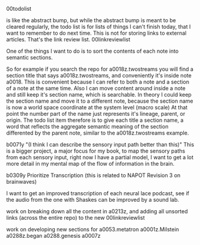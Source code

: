 00todolist

is like the abstract bump, but while the abstract bump is meant to be cleared regularly, the todo list is for lists of things I can't finish today, that I want to remember to do next time. This is not for storing links to external articles. That's the link review list. 00linkreviewlist

One of the things I want to do is to sort the contents of each note into semantic sections.

So for example if you search the repo for a0018z.twostreams you will find a section title that says a0018z.twostreams, and conveniently it's inside note a0018. This is convenient because I can refer to both a note and a section of a note at the same time. Also I can move content around inside a note and still keep it's section name, which is searchable. In theory I could keep the section name and move it to a different note, because the section name is now a world space coordinate at the system level (macro scale) At that point the number part of the name just represents it's lineage, parent, or origin. The todo list item therefore is to give each title a section name, a word that reflects the aggregate semantic meaning of the section differented by the parent note, similar to the a0018z.twostreams example.

b0071y "(I think I can describe the sensory input path better than this)" This is a bigger project, a major focus for my book, to map the sensory paths from each sensory input, right now I have a partial model, I want to get a lot more detail in my mental map of the flow of information in the brain.

b0309y Prioritize Transcription (this is related to NAPOT Revision 3 on brainwaves)

I want to get an improved transcription of each neural lace podcast, see if the audio from the one with Shaskes can be improved by a sound lab.

work on breaking down all the content in a0213z, and adding all unsorted links (across the entire repo) to the new 00linkreviewlist

work on developing new sections for 
a0053.metatron
a0001z.Milstein
a0288z.began
a0288.genesis
a0007z
